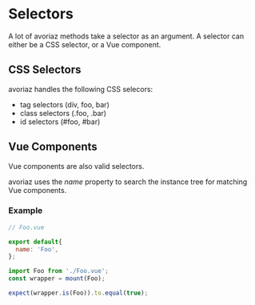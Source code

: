 # Selectors

A lot of avoriaz methods take a selector as an argument. A selector can either be a CSS selector, or a Vue component.

## CSS Selectors

avoriaz handles the following CSS selecors:

- tag selectors (div, foo, bar)
- class selectors (.foo, .bar)
- id selectors (#foo, #bar)

## Vue Components

Vue components are also valid selectors. 

avoriaz uses the *name* property to search the instance tree for matching Vue components.

### Example

```js
// Foo.vue

export default{
  name: 'Foo',
};
```

```js
import Foo from './Foo.vue';
const wrapper = mount(Foo);

expect(wrapper.is(Foo)).to.equal(true);
```
